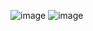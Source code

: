 ![image](https://github.com/praveensagar22/ArthashastraIntelligenceassisment/assets/74481943/b29ad6e6-fdef-4aa4-b15a-fb89af4404b0)
![image](https://github.com/praveensagar22/ArthashastraIntelligenceassisment/assets/74481943/1c009a9c-a6eb-43ec-8b6c-eb7f5100a502)
